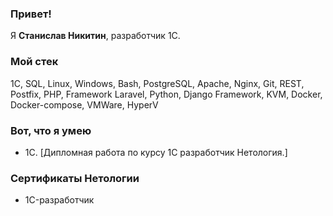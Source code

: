 ### Привет!

Я <b>Станислав Никитин</b>, разработчик 1С.

### Мой стек

1С, SQL, Linux, Windows, Bash, PostgreSQL, Apache, Nginx, Git, REST, Postfix, PHP, Framework Laravel, Python, Django Framework,  KVM, Docker, Docker-compose, VMWare, HyperV

### Вот, что я умею

- 1C. [Дипломная работа по курсу 1С разработчик Нетология.]



### Сертификаты Нетологии

- 1C-разработчик 
